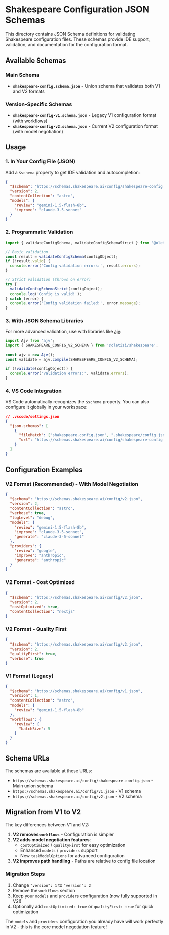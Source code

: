 # Shakespeare Configuration JSON Schemas

This directory contains JSON Schema definitions for validating Shakespeare configuration files. These schemas provide IDE support, validation, and documentation for the configuration format.

## Available Schemas

### Main Schema
- **`shakespeare-config.schema.json`** - Union schema that validates both V1 and V2 formats

### Version-Specific Schemas
- **`shakespeare-config-v1.schema.json`** - Legacy V1 configuration format (with workflows)
- **`shakespeare-config-v2.schema.json`** - Current V2 configuration format (with model negotiation)

## Usage

### 1. In Your Config File (JSON)

Add a `$schema` property to get IDE validation and autocompletion:

```json
{
  "$schema": "https://schemas.shakespeare.ai/config/shakespeare-config.json",
  "version": 2,
  "contentCollection": "astro",
  "models": {
    "review": "gemini-1.5-flash-8b",
    "improve": "claude-3-5-sonnet"
  }
}
```

### 2. Programmatic Validation

```javascript
import { validateConfigSchema, validateConfigSchemaStrict } from '@oletizi/shakespeare';

// Basic validation
const result = validateConfigSchema(configObject);
if (!result.valid) {
  console.error('Config validation errors:', result.errors);
}

// Strict validation (throws on error)
try {
  validateConfigSchemaStrict(configObject);
  console.log('Config is valid!');
} catch (error) {
  console.error('Config validation failed:', error.message);
}
```

### 3. With JSON Schema Libraries

For more advanced validation, use with libraries like [ajv](https://ajv.js.org/):

```javascript
import Ajv from 'ajv';
import { SHAKESPEARE_CONFIG_V2_SCHEMA } from '@oletizi/shakespeare';

const ajv = new Ajv();
const validate = ajv.compile(SHAKESPEARE_CONFIG_V2_SCHEMA);

if (!validate(configObject)) {
  console.error('Validation errors:', validate.errors);
}
```

### 4. VS Code Integration

VS Code automatically recognizes the `$schema` property. You can also configure it globally in your workspace:

```json
// .vscode/settings.json
{
  "json.schemas": [
    {
      "fileMatch": ["shakespeare.config.json", ".shakespeare/config.json"],
      "url": "https://schemas.shakespeare.ai/config/shakespeare-config.json"
    }
  ]
}
```

## Configuration Examples

### V2 Format (Recommended) - With Model Negotiation

```json
{
  "$schema": "https://schemas.shakespeare.ai/config/v2.json",
  "version": 2,
  "contentCollection": "astro",
  "verbose": true,
  "logLevel": "debug",
  "models": {
    "review": "gemini-1.5-flash-8b",
    "improve": "claude-3-5-sonnet",
    "generate": "claude-3-5-sonnet"
  },
  "providers": {
    "review": "google",
    "improve": "anthropic",
    "generate": "anthropic"
  }
}
```

### V2 Format - Cost Optimized

```json
{
  "$schema": "https://schemas.shakespeare.ai/config/v2.json",
  "version": 2,
  "costOptimized": true,
  "contentCollection": "nextjs"
}
```

### V2 Format - Quality First

```json
{
  "$schema": "https://schemas.shakespeare.ai/config/v2.json",
  "version": 2,
  "qualityFirst": true,
  "verbose": true
}
```

### V1 Format (Legacy)

```json
{
  "$schema": "https://schemas.shakespeare.ai/config/v1.json",
  "version": 1,
  "contentCollection": "astro",
  "models": {
    "review": "gemini-1.5-flash-8b"
  },
  "workflows": {
    "review": {
      "batchSize": 5
    }
  }
}
```

## Schema URLs

The schemas are available at these URLs:

- `https://schemas.shakespeare.ai/config/shakespeare-config.json` - Main union schema
- `https://schemas.shakespeare.ai/config/v1.json` - V1 schema
- `https://schemas.shakespeare.ai/config/v2.json` - V2 schema

## Migration from V1 to V2

The key differences between V1 and V2:

1. **V2 removes `workflows`** - Configuration is simpler
2. **V2 adds model negotiation features**:
   - `costOptimized` / `qualityFirst` for easy optimization
   - Enhanced `models` / `providers` support 
   - New `taskModelOptions` for advanced configuration
3. **V2 improves path handling** - Paths are relative to config file location

### Migration Steps

1. Change `"version": 1` to `"version": 2`
2. Remove the `workflows` section
3. Keep your `models` and `providers` configuration (now fully supported in V2!)
4. Optionally add `costOptimized: true` or `qualityFirst: true` for quick optimization

The `models` and `providers` configuration you already have will work perfectly in V2 - this is the core model negotiation feature!